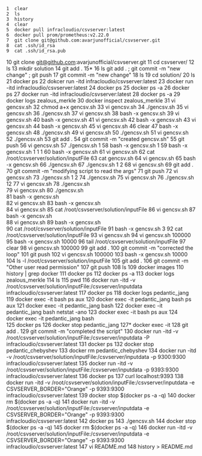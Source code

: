     1  clear
    2  ls
    3  history 
    4  clear
    5  docker pull infracloudio/csvserver:latest
    6  docker pull prom/prometheus:v2.22.0
    7  git clone git@github.com:avarjunofficial/csvserver.git
    8  cat .ssh/id_rsa
    9  cat .ssh/id_rsa.pub 
   10  git clone git@github.com:avarjunofficial/csvserver.git
   11  cd csvserver/
   12  ls
   13  mkdir solution
   14  git add . 
   15* 
   16  ls git add . ; git commit -m  "new change" ; git push
   17  git  commit -m  "new change"
   18  ls
   19  cd solution/
   20  ls
   21  docker ps
   22  dokcer run -itd infracloudio/csvserver:latest
   23  docker run -itd infracloudio/csvserver:latest
   24  docker ps
   25  docker ps -a 
   26  docker ps 
   27  docker run -itd infracloudio/csvserver:latest
   28  docker ps -a
   29  docker logs zealous_merkle
   30  docker inspect zealous_merkle
   31  vi gencsv.sh
   32  chmod a+x gencsv.sh 
   33  vi gencsv.sh
   34  ./gencsv.sh 
   35  vi gencsv.sh
   36  ./gencsv.sh 
   37  vi gencsv.sh
   38  bash -x gencsv.sh 
   39  vi gencsv.sh
   40  bash -x gencsv.sh 
   41  vi gencsv.sh
   42  bash -x gencsv.sh 
   43  vi gencsv.sh
   44  bash -x gencsv.sh 
   45  vi gencsv.sh
   46  clear
   47  bash -x gencsv.sh 
   48  ./gencsv.sh 
   49  vi gencsv.sh
   50  ./gencsv.sh 
   51  vi gencsv.sh
   52  ./gencsv.sh 
   53  git add . 
   54  git commit -m "created gencsv.sh"
   55  git push 
   56  vi gencsv.sh
   57  ./gencsv.sh 1
   58  bash -x gencsv.sh 1
   59  bash -x gencsv.sh 1 1 1 
   60  bash -x gencsv.sh
   61  vi gencsv.sh
   62  cat  /root/csvserver/solution/inputFile
   63  cat gencsv.sh 
   64  vi gencsv.sh
   65  bash -x gencsv.sh
   66  ./gencsv.sh
   67  ./gencsv.sh 1 2
   68  vi gencsv.sh
   69  git add . 
   70  git commit -m "modifying script to read the args"
   71  git push 
   72  vi gencsv.sh 
   73  ./gencsv.sh 1 2
   74  ./gencsv.sh 
   75  vi gencsv.sh 
   76  ./gencsv.sh  12
   77  vi gencsv.sh 
   78  ./gencsv.sh  
   79  vi gencsv.sh 
   80  ./gencsv.sh  
   81  bash -x gencsv.sh  
   82  vi gencsv.sh 
   83  bash -x gencsv.sh  
   84  vi gencsv.sh 
   85  cat  /root/csvserver/solution/inputFile
   86  vi gencsv.sh 
   87  bash -x gencsv.sh  
   88  vi gencsv.sh 
   89  bash -x gencsv.sh  
   90  cat /root/csvserver/solution/inputFile
   91  bash -x gencsv.sh   3
   92  cat /root/csvserver/solution/inputFile
   93  vi gencsv.sh 
   94  vi gencsv.sh  100000
   95  bash -x gencsv.sh 10000
   96  tail  /root/csvserver/solution/inputFile
   97  clear
   98  vi gencsv.sh  100000
   99  git add . 
  100  git commit -m "corrected the loop"
  101  git push 
  102  vi gencsv.sh  100000
  103  bash -x gencsv.sh 10000
  104  ls -l /root/csvserver/solution/inputFile
  105  git add . 
  106  git commit -m "Other user read permission"
  107  git push 
  108  ls
  109  docker images
  110  history | grep docker 
  111  docker ps
  112  docker ps -a
  113  docker logs zealous_merkle
  114  ls
  115  pwd
  116  docker run -itd -v /root/csvserver/solution/inputFile:/csvserver/inputdata infracloudio/csvserver:latest
  117  docker ps
  118  docker logs pedantic_jang
  119  docker exec -it bash ps aux 
  120  docker exec -it pedantic_jang  bash ps aux
  121  docker exec -it pedantic_jang  bash 
  122  docker exec -it pedantic_jang  bash netstat -ano
  123  docker exec -it bash ps aux 
  124  docker exec -it pedantic_jang  bash  
  125  docker ps 
  126  docker stop pedantic_jang 
  127* docker exec -it
  128  git add . 
  129  git commit -m "completed the script" 
  130  docker run -itd -v /root/csvserver/solution/inputFile:/csvserver/inputdata -P infracloudio/csvserver:latest
  131  docker ps
  132  docker stop pedantic_chebyshev
  133  docker rm  pedantic_chebyshev
  134  docker run -itd -v /root/csvserver/solution/inputFile:/csvserver/inputdata -p 9300:9300 infracloudio/csvserver:latest
  135  docker run -itd -v /root/csvserver/solution/inputFile:/csvserver/inputdata -p 9393:9300 infracloudio/csvserver:latest
  136  docker ps
  137  curl localhost:9393
  138  docker run -itd -v /root/csvserver/solution/inputFile:/csvserver/inputdata -e CSVSERVER_BORDER="Orange" -p 9393:9300 infracloudio/csvserver:latest
  139  docker stop $(docker ps -a -q)
  140  docker rm  $(docker ps -a -q)
  141  docker run -itd -v /root/csvserver/solution/inputFile:/csvserver/inputdata -e CSVSERVER_BORDER="Orange" -p 9393:9300 infracloudio/csvserver:latest
  142  docker ps
  143  ./gencsv.sh 
  144  docker stop $(docker ps -a -q)
  145  docker rm  $(docker ps -a -q)
  146  docker run -itd -v /root/csvserver/solution/inputFile:/csvserver/inputdata -e CSVSERVER_BORDER="Orange" -p 9393:9300 infracloudio/csvserver:latest
  147  vi README.md
  148  history >  README.md
